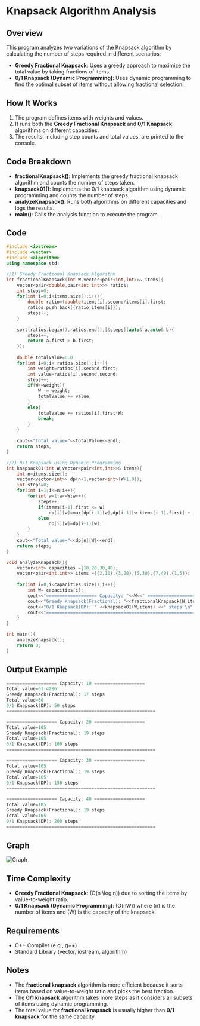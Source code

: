 # Knapsack Algorithm Analysis

## Overview

This program analyzes two variations of the Knapsack algorithm by calculating the number of steps required in different scenarios:

- **Greedy Fractional Knapsack**: Uses a greedy approach to maximize the total value by taking fractions of items.
- **0/1 Knapsack (Dynamic Programming)**: Uses dynamic programming to find the optimal subset of items without allowing fractional selection.

## How It Works

1. The program defines items with weights and values.
2. It runs both the **Greedy Fractional Knapsack** and **0/1 Knapsack** algorithms on different capacities.
3. The results, including step counts and total values, are printed to the console.

## Code Breakdown

- **fractionalKnapsack()**: Implements the greedy fractional knapsack algorithm and counts the number of steps taken.
- **knapsack01()**: Implements the 0/1 knapsack algorithm using dynamic programming and counts the number of steps.
- **analyzeKnapsack()**: Runs both algorithms on different capacities and logs the results.
- **main()**: Calls the analysis function to execute the program.

## Code

```cpp
#include <iostream>
#include <vector>
#include <algorithm>
using namespace std;

//1) Greedy Fractional Knapsack Algorithm
int fractionalKnapsack(int W,vector<pair<int,int>>& items){
    vector<pair<double,pair<int,int>>> ratios;
    int steps=0;
    for(int i=0;i<items.size();i++){  
        double ratio=(double)items[i].second/items[i].first;  
        ratios.push_back({ratio,items[i]});  
        steps++;  
    }
    
    sort(ratios.begin(),ratios.end(),[&steps](auto& a,auto& b){
        steps++;
        return a.first > b.first;
    });
    
    double totalValue=0.0;
    for(int i=0;i< ratios.size();i++){  
        int weight=ratios[i].second.first;  
        int value=ratios[i].second.second;  
        steps++;  
        if(W>=weight){  
            W -= weight;  
            totalValue += value;  
        } 
        else{  
            totalValue += ratios[i].first*W;  
            break;  
        }  
    }
    
    cout<<"Total value="<<totalValue<<endl;
    return steps;
}

//2) 0/1 Knapsack using Dynamic Programming
int knapsack01(int W,vector<pair<int,int>>& items){
    int n=items.size();
    vector<vector<int>> dp(n+1,vector<int>(W+1,0));
    int steps=0;
    for(int i=1;i<=n;i++){
        for(int w=1;w<=W;w++){
            steps++;
            if(items[i-1].first <= w)
                dp[i][w]=max(dp[i-1][w],dp[i-1][w-items[i-1].first] + items[i-1].second);
            else
                dp[i][w]=dp[i-1][w];
        }
    }
    cout<<"Total value="<<dp[n][W]<<endl;
    return steps;
}

void analyzeKnapsack(){
    vector<int> capacities ={10,20,30,40};
    vector<pair<int,int>> items ={{2,10},{3,20},{5,30},{7,40},{1,5}};
    
    for(int i=0;i<capacities.size();i++){
        int W= capacities[i];
        cout<<"=================== Capacity: "<<W<<" ===================\n";
        cout<<"Greedy Knapsack(Fractional): "<<fractionalKnapsack(W,items) <<" steps\n";
        cout<<"0/1 Knapsack(DP): " <<knapsack01(W,items) <<" steps \n";
        cout<<"========================================================\n\n";
    }
}

int main(){
    analyzeKnapsack();
    return 0;
}
```

## Output Example

```cpp
=================== Capacity: 10 ===================
Total value=61.4286
Greedy Knapsack(Fractional): 17 steps
Total value=60
0/1 Knapsack(DP): 50 steps
========================================================

=================== Capacity: 20 ===================
Total value=105
Greedy Knapsack(Fractional): 19 steps
Total value=105
0/1 Knapsack(DP): 100 steps
========================================================

=================== Capacity: 30 ===================
Total value=105
Greedy Knapsack(Fractional): 19 steps
Total value=105
0/1 Knapsack(DP): 150 steps 
========================================================

=================== Capacity: 40 ===================
Total value=105
Greedy Knapsack(Fractional): 19 steps
Total value=105
0/1 Knapsack(DP): 200 steps
========================================================
```

## Graph

![Graph](./graphs/Figure_1.png)

## Time Complexity

- **Greedy Fractional Knapsack**: \(O(n \log n)\) due to sorting the items by value-to-weight ratio.
- **0/1 Knapsack (Dynamic Programming)**: \(O(nW)\) where \(n\) is the number of items and \(W\) is the capacity of the knapsack.

## Requirements

- C++ Compiler (e.g., g++)
- Standard Library (vector, iostream, algorithm)

## Notes

- The **fractional knapsack** algorithm is more efficient because it sorts items based on value-to-weight ratio and picks the best fraction.
- The **0/1 knapsack** algorithm takes more steps as it considers all subsets of items using dynamic programming.
- The total value for **fractional knapsack** is usually higher than **0/1 knapsack** for the same capacity.
